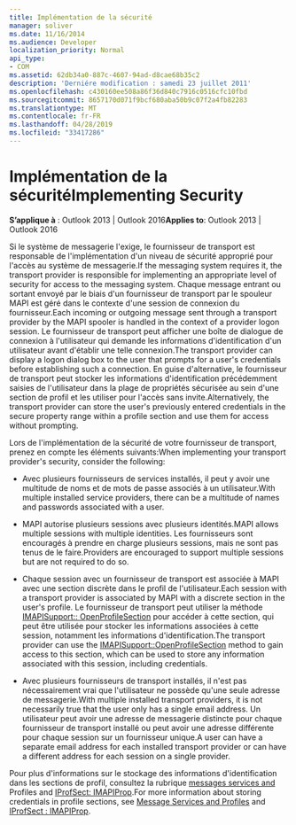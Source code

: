 ```yaml
---
title: Implémentation de la sécurité
manager: soliver
ms.date: 11/16/2014
ms.audience: Developer
localization_priority: Normal
api_type:
- COM
ms.assetid: 62db34a0-887c-4607-94ad-d8cae68b35c2
description: 'Derniére modification : samedi 23 juillet 2011'
ms.openlocfilehash: c430160ee508a86f36d840c7916c0516cfc10fbd
ms.sourcegitcommit: 8657170d071f9bcf680aba50b9c07f2a4fb82283
ms.translationtype: MT
ms.contentlocale: fr-FR
ms.lasthandoff: 04/28/2019
ms.locfileid: "33417286"
---
```

# <a name="implementing-security"></a><span data-ttu-id="1f5e3-103">Implémentation de la sécurité</span><span class="sxs-lookup"><span data-stu-id="1f5e3-103">Implementing Security</span></span>

  
  
<span data-ttu-id="1f5e3-104">**S’applique à** : Outlook 2013 | Outlook 2016</span><span class="sxs-lookup"><span data-stu-id="1f5e3-104">**Applies to**: Outlook 2013 | Outlook 2016</span></span> 
  
<span data-ttu-id="1f5e3-105">Si le système de messagerie l'exige, le fournisseur de transport est responsable de l'implémentation d'un niveau de sécurité approprié pour l'accès au système de messagerie.</span><span class="sxs-lookup"><span data-stu-id="1f5e3-105">If the messaging system requires it, the transport provider is responsible for implementing an appropriate level of security for access to the messaging system.</span></span> <span data-ttu-id="1f5e3-106">Chaque message entrant ou sortant envoyé par le biais d'un fournisseur de transport par le spouleur MAPI est géré dans le contexte d'une session de connexion du fournisseur.</span><span class="sxs-lookup"><span data-stu-id="1f5e3-106">Each incoming or outgoing message sent through a transport provider by the MAPI spooler is handled in the context of a provider logon session.</span></span> <span data-ttu-id="1f5e3-107">Le fournisseur de transport peut afficher une boîte de dialogue de connexion à l'utilisateur qui demande les informations d'identification d'un utilisateur avant d'établir une telle connexion.</span><span class="sxs-lookup"><span data-stu-id="1f5e3-107">The transport provider can display a logon dialog box to the user that prompts for a user's credentials before establishing such a connection.</span></span> <span data-ttu-id="1f5e3-108">En guise d'alternative, le fournisseur de transport peut stocker les informations d'identification précédemment saisies de l'utilisateur dans la plage de propriétés sécurisée au sein d'une section de profil et les utiliser pour l'accès sans invite.</span><span class="sxs-lookup"><span data-stu-id="1f5e3-108">Alternatively, the transport provider can store the user's previously entered credentials in the secure property range within a profile section and use them for access without prompting.</span></span>
  
<span data-ttu-id="1f5e3-109">Lors de l'implémentation de la sécurité de votre fournisseur de transport, prenez en compte les éléments suivants:</span><span class="sxs-lookup"><span data-stu-id="1f5e3-109">When implementing your transport provider's security, consider the following:</span></span>
  
- <span data-ttu-id="1f5e3-110">Avec plusieurs fournisseurs de services installés, il peut y avoir une multitude de noms et de mots de passe associés à un utilisateur.</span><span class="sxs-lookup"><span data-stu-id="1f5e3-110">With multiple installed service providers, there can be a multitude of names and passwords associated with a user.</span></span>
    
- <span data-ttu-id="1f5e3-111">MAPI autorise plusieurs sessions avec plusieurs identités.</span><span class="sxs-lookup"><span data-stu-id="1f5e3-111">MAPI allows multiple sessions with multiple identities.</span></span> <span data-ttu-id="1f5e3-112">Les fournisseurs sont encouragés à prendre en charge plusieurs sessions, mais ne sont pas tenus de le faire.</span><span class="sxs-lookup"><span data-stu-id="1f5e3-112">Providers are encouraged to support multiple sessions but are not required to do so.</span></span>
    
- <span data-ttu-id="1f5e3-113">Chaque session avec un fournisseur de transport est associée à MAPI avec une section discrète dans le profil de l'utilisateur.</span><span class="sxs-lookup"><span data-stu-id="1f5e3-113">Each session with a transport provider is associated by MAPI with a discrete section in the user's profile.</span></span> <span data-ttu-id="1f5e3-114">Le fournisseur de transport peut utiliser la méthode [IMAPISupport:: OpenProfileSection](imapisupport-openprofilesection.md) pour accéder à cette section, qui peut être utilisée pour stocker les informations associées à cette session, notamment les informations d'identification.</span><span class="sxs-lookup"><span data-stu-id="1f5e3-114">The transport provider can use the [IMAPISupport::OpenProfileSection](imapisupport-openprofilesection.md) method to gain access to this section, which can be used to store any information associated with this session, including credentials.</span></span> 
    
- <span data-ttu-id="1f5e3-115">Avec plusieurs fournisseurs de transport installés, il n'est pas nécessairement vrai que l'utilisateur ne possède qu'une seule adresse de messagerie.</span><span class="sxs-lookup"><span data-stu-id="1f5e3-115">With multiple installed transport providers, it is not necessarily true that the user only has a single email address.</span></span> <span data-ttu-id="1f5e3-116">Un utilisateur peut avoir une adresse de messagerie distincte pour chaque fournisseur de transport installé ou peut avoir une adresse différente pour chaque session sur un fournisseur unique.</span><span class="sxs-lookup"><span data-stu-id="1f5e3-116">A user can have a separate email address for each installed transport provider or can have a different address for each session on a single provider.</span></span>
    
<span data-ttu-id="1f5e3-117">Pour plus d'informations sur le stockage des informations d'identification dans les sections de profil, consultez la rubrique [messages services and](message-services-and-profiles.md) Profiles and [IProfSect: IMAPIProp](iprofsectimapiprop.md).</span><span class="sxs-lookup"><span data-stu-id="1f5e3-117">For more information about storing credentials in profile sections, see [Message Services and Profiles](message-services-and-profiles.md) and [IProfSect : IMAPIProp](iprofsectimapiprop.md).</span></span>
  

